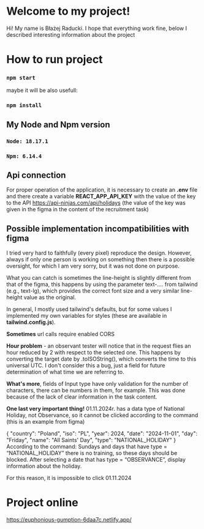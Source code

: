 # Welcome to my project!

Hi! My name is Błażej Raducki. I hope that everything work fine, below I described interesting information about the project

# How to run project

### `npm start`

maybe it will be also usefull:

### `npm install`

## My Node and Npm version

### `Node: 18.17.1`

### `Npm: 6.14.4`

## Api connection

For proper operation of the application, it is necessary to create an **.env** file and there create a variable **REACT_APP_API_KEY** with the value of the key to the API https://api-ninjas.com/api/holidays (the value of the key was given in the figma in the content of the recruitment task)

## Possible implementation incompatibilities with figma

I tried very hard to faithfully (every pixel) reproduce the design. However, always if only one person is working on something then there is a possible oversight, for which I am very sorry, but it was not done on purpose.

What you can catch is sometimes the line-height is slightly different from that of the figma, this happens by using the parameter text-.... from tailwind (e.g., text-lg), which provides the correct font size and a very similar line-height value as the original.

In general, I mostly used tailwind's defaults, but for some values I implemented my own variables for styles (these are available in **tailwind.config.js**).

**Sometimes** url calls require enabled CORS

**Hour problem** - an observant tester will notice that in the request flies an hour reduced by 2 with respect to the selected one. This happens by converting the target date by .toISOString(), which converts the time to this universal UTC. I don't consider this a bug, just a field for future determination of what time we are referring to.

**What's more**, fields of Input type have only validation for the number of characters, there can be numbers in them, for example. This was done because of the lack of clear information in the task content.

**One last very important thing!**
01.11.2024r. has a data type of National Holiday, not Observance, so it cannot be clicked according to the command (this is an example from figma)

{
"country": "Poland",
"iso": "PL",
"year": 2024,
"date": "2024-11-01",
"day": "Friday",
"name": "All Saints' Day",
"type": "NATIONAL_HOLIDAY"
}
According to the command: Sundays and days that have type = “NATIONAL_HOLIDAY” there is no training, so these days should be blocked. After selecting a date that has type = “OBSERVANCE”, display information about the holiday.

For this reason, it is impossible to click 01.11.2024

# Project online

https://euphonious-gumption-6daa7c.netlify.app/
